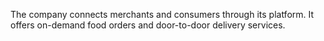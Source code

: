  The company connects merchants and consumers through its platform. It offers on-demand food orders and door-to-door delivery services.
